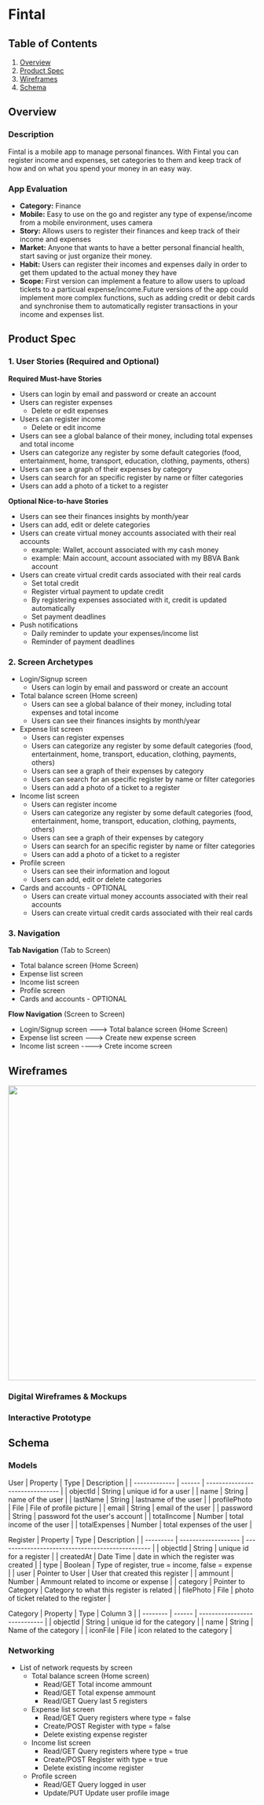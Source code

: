 # Fintal

## Table of Contents
1. [Overview](#Overview)
1. [Product Spec](#Product-Spec)
1. [Wireframes](#Wireframes)
2. [Schema](#Schema)

## Overview
### Description
Fintal is a mobile app to manage personal finances. With Fintal you can register income and expenses, set categories to them and keep track of how and on what you spend your money in an easy way.

### App Evaluation

- **Category:** Finance
- **Mobile:** Easy to use on the go and register any type of expense/income from a mobile environment, uses camera
- **Story:** Allows users to register their finances and keep track of their income and expenses
- **Market:** Anyone that wants to have a better personal financial health, start saving or just organize their money.
- **Habit:** Users can register their incomes and expenses daily in order to get them updated to the actual money they have
- **Scope:** First version can implement a feature to allow users to upload tickets to a particual expense/income.Future versions of the app could implement more complex functions, such as adding credit or debit cards and synchronise them to automatically register transactions in your income and expenses list.

## Product Spec

### 1. User Stories (Required and Optional)

**Required Must-have Stories**

* Users can login by email and password or create an account
* Users can register expenses
    * Delete or edit expenses
* Users can register income
    * Delete or edit income
* Users can see a global balance of their money, including total expenses and total income
* Users can categorize any register by some default categories (food, entertainment, home, transport, education, clothing, payments, others)
* Users can see a graph of their expenses by category
* Users can search for an specific register by name or filter categories
* Users can add a photo of a ticket to a register

**Optional Nice-to-have Stories**
* Users can see their finances insights by month/year
* Users can add, edit or delete categories
* Users can create virtual money accounts associated with their real accounts 
    * example: Wallet, account associated with my cash money
    * example: Main account, account associated with my BBVA Bank account
* Users can create virtual credit cards associated with their real cards
    * Set total credit
    * Register virtual payment to update credit
    * By registering expenses associated with it, credit is updated automatically
    * Set payment deadlines
* Push notifications
    * Daily reminder to update your expenses/income list
    * Reminder of payment deadlines


### 2. Screen Archetypes

* Login/Signup screen
   * Users can login by email and password or create an account
* Total balance screen (Home screen)
    * Users can see a global balance of their money, including total expenses and total income
    * Users can see their finances insights by month/year
* Expense list screen
    * Users can register expenses
    * Users can categorize any register by some default categories (food, entertainment, home, transport, education, clothing, payments, others)
    * Users can see a graph of their expenses by category
    * Users can search for an specific register by name or filter categories
    * Users can add a photo of a ticket to a register
* Income list screen
    * Users can register income
    * Users can categorize any register by some default categories (food, entertainment, home, transport, education, clothing, payments, others)
    * Users can see a graph of their expenses by category
    * Users can search for an specific register by name or filter categories
    * Users can add a photo of a ticket to a register
* Profile screen
    * Users can see their information and logout
    * Users can add, edit or delete categories
* Cards and accounts - OPTIONAL
    * Users can create virtual money accounts associated with their real accounts
    * Users can create virtual credit cards associated with their real cards

### 3. Navigation

**Tab Navigation** (Tab to Screen)

* Total balance screen (Home Screen)
* Expense list screen
* Income list screen
* Profile screen
* Cards and accounts - OPTIONAL

**Flow Navigation** (Screen to Screen)

* Login/Signup screen ---> Total balance screen (Home Screen)
* Expense list screen ---> Create new expense screen
* Income list screen ----> Crete income screen

## Wireframes
<img src="https://raw.githubusercontent.com/luisedgtz/Fintal-FBU/main/wireframe.png" width=600>

### Digital Wireframes & Mockups

### Interactive Prototype

## Schema 

### Models

User
| Property      | Type   | Description                     |
| ------------- | ------ | ------------------------------- |
| objectId      | String | unique id for a user            |
| name          | String | name of the user                |
| lastName      | String | lastname of the user            |
| profilePhoto  | File   | File of profile picture         |
| email         | String | email of the user               |
| password      | String | password fot the user's account |
| totalIncome   | Number | total income of the user        |
| totalExpenses | Number | total expenses of the user      |

Register
| Property  | Type                | Description                                      |
| --------- | ------------------- | ------------------------------------------------ |
| objectId  | String              | unique id for a register                         |
| createdAt | Date Time           | date in which the register was created           |
| type      | Boolean             | Type of register, true = income, false = expense |
| user      | Pointer to User     | User that created this register                  |
| ammount   | Number              | Ammount related to income or expense             |
| category  | Pointer to Category | Category to what this register is related        |
| filePhoto | File                | photo of ticket related to the register          |

Category
| Property | Type   | Column 3                     |
| -------- | ------ | ---------------------------- |
| objectId | String | unique id for the category   |
| name     | String | Name of the category         |
| iconFile | File   | icon related to the category |


### Networking
- List of network requests by screen
    - Total balance screen (Home screen)
        - Read/GET Total income ammount
        - Read/GET Total expense ammount
        - Read/GET Query last 5 registers
    - Expense list screen
        - Read/GET Query registers where type = false
        - Create/POST Register with type = false
        - Delete existing expense register
    - Income list screen
        - Read/GET Query registers where type = true
        - Create/POST Register with type = true
        - Delete existing income register
    - Profile screen
        - Read/GET Query logged in user
        - Update/PUT Update user profile image
